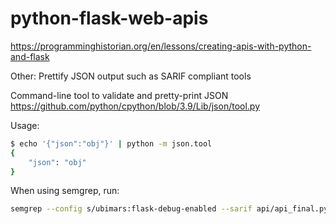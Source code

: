 # python-flask-web-apis

<https://programminghistorian.org/en/lessons/creating-apis-with-python-and-flask>

Other:
Prettify JSON output such as SARIF compliant tools

Command-line tool to validate and pretty-print JSON
<https://github.com/python/cpython/blob/3.9/Lib/json/tool.py>

Usage:

```bash
$ echo '{"json":"obj"}' | python -m json.tool
{
    "json": "obj"
}
```

When using semgrep, run:

```bash
semgrep --config s/ubimars:flask-debug-enabled --sarif api/api_final.py | python3.9 -m json.tool > output/sarif-output.json
```

